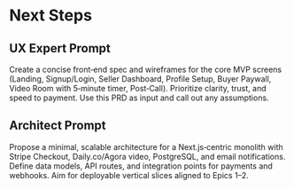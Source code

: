 # Next Steps

## UX Expert Prompt
Create a concise front‑end spec and wireframes for the core MVP screens (Landing, Signup/Login, Seller Dashboard, Profile Setup, Buyer Paywall, Video Room with 5‑minute timer, Post‑Call). Prioritize clarity, trust, and speed to payment. Use this PRD as input and call out any assumptions.

## Architect Prompt
Propose a minimal, scalable architecture for a Next.js‑centric monolith with Stripe Checkout, Daily.co/Agora video, PostgreSQL, and email notifications. Define data models, API routes, and integration points for payments and webhooks. Aim for deployable vertical slices aligned to Epics 1–2.

